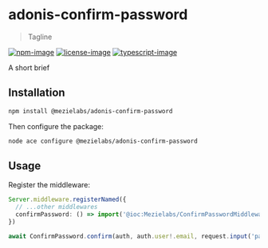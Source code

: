 # adonis-confirm-password
> Tagline

[![npm-image]][npm-url] [![license-image]][license-url] [![typescript-image]][typescript-url]

A short brief

## Installation

```bash
npm install @mezielabs/adonis-confirm-password
```
Then configure the package:

```bash
node ace configure @mezielabs/adonis-confirm-password
```

## Usage

Register the middleware:

```ts
Server.middleware.registerNamed({
  // ...other middlewares
  confirmPassword: () => import('@ioc:Mezielabs/ConfirmPasswordMiddleware'),
})
```

```ts
await ConfirmPassword.confirm(auth, auth.user!.email, request.input('password'), session)
```

[npm-image]: https://img.shields.io/npm/v/adonis-confirm-password.svg?style=for-the-badge&logo=npm
[npm-url]: https://npmjs.org/package/adonis-confirm-password "npm"

[license-image]: https://img.shields.io/npm/l/adonis-confirm-password?color=blueviolet&style=for-the-badge
[license-url]: LICENSE.md "license"

[typescript-image]: https://img.shields.io/badge/Typescript-294E80.svg?style=for-the-badge&logo=typescript
[typescript-url]:  "typescript"
